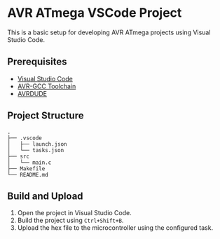 # AVR ATmega VSCode Project

This is a basic setup for developing AVR ATmega projects using Visual Studio Code.

## Prerequisites

- [Visual Studio Code](https://code.visualstudio.com/)
- [AVR-GCC Toolchain](https://www.microchip.com/mplab/avr-support/avr-and-arm-toolchains-c-compilers)
- [AVRDUDE](http://savannah.nongnu.org/projects/avrdude/)

## Project Structure

```
.
├── .vscode
│   ├── launch.json
│   └── tasks.json
├── src
│   └── main.c
├── Makefile
└── README.md
```

## Build and Upload

1. Open the project in Visual Studio Code.
2. Build the project using `Ctrl+Shift+B`.
3. Upload the hex file to the microcontroller using the configured task.